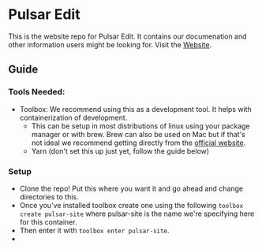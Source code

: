 # Pulsar Edit

This is the website repo for Pulsar Edit. It contains our documenation and other information users might be looking for. Visit the [Website](https://pulsar-edit.github.io).


## Guide

### Tools Needed:
- Toolbox: We recommend using this as a development tool. It helps with containerization of development.
  - This can be setup in most distributions of linux using your package manager or with brew. Brew can also be used on Mac but if that's not ideal we recommend getting directly from the [official website](https://containertoolbx.org/).
  - Yarn (don't set this up just yet, follow the guide below)
  
### Setup
- Clone the repo! Put this where you want it and go ahead and change directories to this.
- Once you've installed toolbox create one using the following `toolbox create pulsar-site` where pulsar-site is the name we're specifying here for this container.
- Then enter it with `toolbox enter pulsar-site`.
- 
